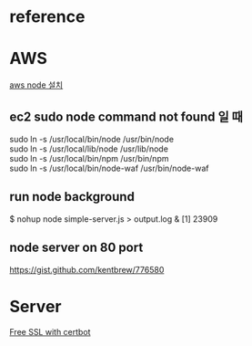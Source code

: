 # reference
# AWS
[aws node 설치](http://behonestar.tistory.com/39)
## ec2 sudo node command not found 일 때
sudo ln -s /usr/local/bin/node /usr/bin/node  
sudo ln -s /usr/local/lib/node /usr/lib/node  
sudo ln -s /usr/local/bin/npm /usr/bin/npm  
sudo ln -s /usr/local/bin/node-waf /usr/bin/node-waf  
## run node background
$ nohup node simple-server.js > output.log & [1] 23909
## node server on 80 port
https://gist.github.com/kentbrew/776580

# Server
[Free SSL with certbot](https://certbot.eff.org/lets-encrypt/osx-other)
